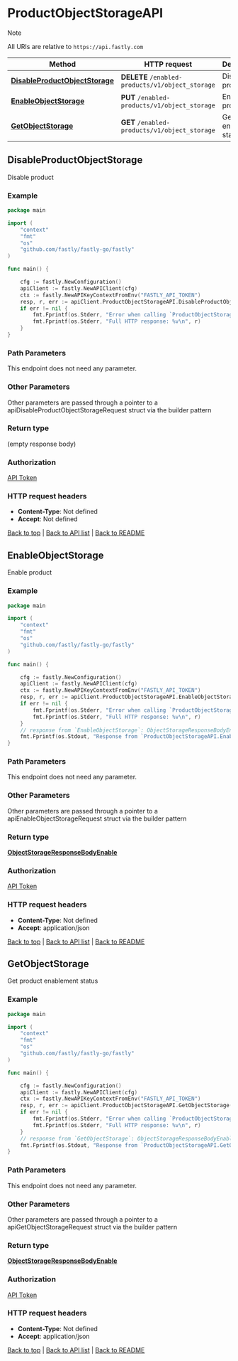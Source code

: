 # ProductObjectStorageAPI

> [!NOTE]
> All URIs are relative to `https://api.fastly.com`

Method | HTTP request | Description
------------- | ------------- | -------------
[**DisableProductObjectStorage**](ProductObjectStorageAPI.md#DisableProductObjectStorage) | **DELETE** `/enabled-products/v1/object_storage` | Disable product
[**EnableObjectStorage**](ProductObjectStorageAPI.md#EnableObjectStorage) | **PUT** `/enabled-products/v1/object_storage` | Enable product
[**GetObjectStorage**](ProductObjectStorageAPI.md#GetObjectStorage) | **GET** `/enabled-products/v1/object_storage` | Get product enablement status



## DisableProductObjectStorage

Disable product



### Example

```go
package main

import (
    "context"
    "fmt"
    "os"
    "github.com/fastly/fastly-go/fastly"
)

func main() {

    cfg := fastly.NewConfiguration()
    apiClient := fastly.NewAPIClient(cfg)
    ctx := fastly.NewAPIKeyContextFromEnv("FASTLY_API_TOKEN")
    resp, r, err := apiClient.ProductObjectStorageAPI.DisableProductObjectStorage(ctx).Execute()
    if err != nil {
        fmt.Fprintf(os.Stderr, "Error when calling `ProductObjectStorageAPI.DisableProductObjectStorage`: %v\n", err)
        fmt.Fprintf(os.Stderr, "Full HTTP response: %v\n", r)
    }
}
```

### Path Parameters

This endpoint does not need any parameter.

### Other Parameters

Other parameters are passed through a pointer to a apiDisableProductObjectStorageRequest struct via the builder pattern



### Return type

 (empty response body)

### Authorization

[API Token](https://www.fastly.com/documentation/reference/api/#authentication)

### HTTP request headers

- **Content-Type**: Not defined
- **Accept**: Not defined

[Back to top](#) | [Back to API list](../README.md#documentation-for-api-endpoints) | [Back to README](../README.md)


## EnableObjectStorage

Enable product



### Example

```go
package main

import (
    "context"
    "fmt"
    "os"
    "github.com/fastly/fastly-go/fastly"
)

func main() {

    cfg := fastly.NewConfiguration()
    apiClient := fastly.NewAPIClient(cfg)
    ctx := fastly.NewAPIKeyContextFromEnv("FASTLY_API_TOKEN")
    resp, r, err := apiClient.ProductObjectStorageAPI.EnableObjectStorage(ctx).Execute()
    if err != nil {
        fmt.Fprintf(os.Stderr, "Error when calling `ProductObjectStorageAPI.EnableObjectStorage`: %v\n", err)
        fmt.Fprintf(os.Stderr, "Full HTTP response: %v\n", r)
    }
    // response from `EnableObjectStorage`: ObjectStorageResponseBodyEnable
    fmt.Fprintf(os.Stdout, "Response from `ProductObjectStorageAPI.EnableObjectStorage`: %v\n", resp)
}
```

### Path Parameters

This endpoint does not need any parameter.

### Other Parameters

Other parameters are passed through a pointer to a apiEnableObjectStorageRequest struct via the builder pattern



### Return type

[**ObjectStorageResponseBodyEnable**](ObjectStorageResponseBodyEnable.md)

### Authorization

[API Token](https://www.fastly.com/documentation/reference/api/#authentication)

### HTTP request headers

- **Content-Type**: Not defined
- **Accept**: application/json

[Back to top](#) | [Back to API list](../README.md#documentation-for-api-endpoints) | [Back to README](../README.md)


## GetObjectStorage

Get product enablement status



### Example

```go
package main

import (
    "context"
    "fmt"
    "os"
    "github.com/fastly/fastly-go/fastly"
)

func main() {

    cfg := fastly.NewConfiguration()
    apiClient := fastly.NewAPIClient(cfg)
    ctx := fastly.NewAPIKeyContextFromEnv("FASTLY_API_TOKEN")
    resp, r, err := apiClient.ProductObjectStorageAPI.GetObjectStorage(ctx).Execute()
    if err != nil {
        fmt.Fprintf(os.Stderr, "Error when calling `ProductObjectStorageAPI.GetObjectStorage`: %v\n", err)
        fmt.Fprintf(os.Stderr, "Full HTTP response: %v\n", r)
    }
    // response from `GetObjectStorage`: ObjectStorageResponseBodyEnable
    fmt.Fprintf(os.Stdout, "Response from `ProductObjectStorageAPI.GetObjectStorage`: %v\n", resp)
}
```

### Path Parameters

This endpoint does not need any parameter.

### Other Parameters

Other parameters are passed through a pointer to a apiGetObjectStorageRequest struct via the builder pattern



### Return type

[**ObjectStorageResponseBodyEnable**](ObjectStorageResponseBodyEnable.md)

### Authorization

[API Token](https://www.fastly.com/documentation/reference/api/#authentication)

### HTTP request headers

- **Content-Type**: Not defined
- **Accept**: application/json

[Back to top](#) | [Back to API list](../README.md#documentation-for-api-endpoints) | [Back to README](../README.md)
